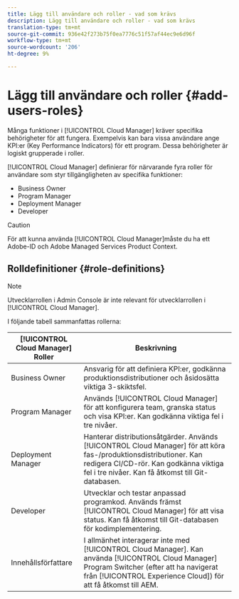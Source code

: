 ```yaml
---
title: Lägg till användare och roller - vad som krävs
description: Lägg till användare och roller - vad som krävs
translation-type: tm+mt
source-git-commit: 936e42f273b75f0ea7776c51f57af44ec9e6d96f
workflow-type: tm+mt
source-wordcount: '206'
ht-degree: 9%

---
```



# Lägg till användare och roller {#add-users-roles}


Många funktioner i [!UICONTROL Cloud Manager] kräver specifika behörigheter för att fungera. Exempelvis kan bara vissa användare ange KPI:er (Key Performance Indicators) för ett program. Dessa behörigheter är logiskt grupperade i roller.

[!UICONTROL Cloud Manager] definierar för närvarande fyra roller för användare som styr tillgängligheten av specifika funktioner:

* Business Owner
* Program Manager
* Deployment Manager
* Developer

>[!CAUTION]
>
>För att kunna använda [!UICONTROL Cloud Manager]måste du ha ett Adobe-ID och Adobe Managed Services Product Context.

## Rolldefinitioner {#role-definitions}

>[!NOTE]
>
>Utvecklarrollen i Admin Console är inte relevant för utvecklarrollen i [!UICONTROL Cloud Manager].

I följande tabell sammanfattas rollerna:

| [!UICONTROL Cloud Manager] Roller | Beskrivning |
|--- |--- |
| Business Owner | Ansvarig för att definiera KPI:er, godkänna produktionsdistributioner och åsidosätta viktiga 3-skiktsfel. |
| Program Manager | Används [!UICONTROL Cloud Manager] för att konfigurera team, granska status och visa KPI:er. Kan godkänna viktiga fel i tre nivåer. |
| Deployment Manager | Hanterar distributionsåtgärder. Används [!UICONTROL Cloud Manager] för att köra fas-/produktionsdistributioner. Kan redigera CI/CD-rör. Kan godkänna viktiga fel i tre nivåer. Kan få åtkomst till Git-databasen. |
| Developer | Utvecklar och testar anpassad programkod. Används främst [!UICONTROL Cloud Manager] för att visa status. Kan få åtkomst till Git-databasen för kodimplementering. |
| Innehållsförfattare | I allmänhet interagerar inte med [!UICONTROL Cloud Manager]. Kan använda [!UICONTROL Cloud Manager] Program Switcher (efter att ha navigerat från [!UICONTROL Experience Cloud]) för att få åtkomst till AEM. |